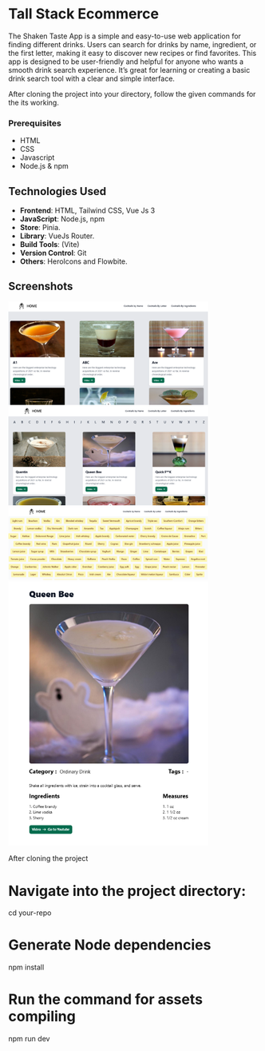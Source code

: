 # Tall Stack Ecommerce

The Shaken Taste App is a simple and easy-to-use web application for finding different drinks. Users can search for drinks by name, ingredient, or the first letter, making it easy to discover new recipes or find favorites. This app is designed to be user-friendly and helpful for anyone who wants a smooth drink search experience. It’s great for learning or creating a basic drink search tool with a clear and simple interface.

After cloning the project into your directory, follow the given commands for the its working.


### Prerequisites
- HTML
- CSS
- Javascript
- Node.js & npm


## Technologies Used

- **Frontend**: HTML, Tailwind CSS, Vue Js 3
- **JavaScript**: Node.js, npm
- **Store**: Pinia.
- **Library**: VueJs Router.
- **Build Tools**: (Vite)
- **Version Control**: Git
- **Others**: HeroIcons and Flowbite.


## Screenshots

<img src="./images/landing-page.png" alt="App Screenshot" width="400" height="auto" />

<br />

<img src="./images/search-using-letter.png" alt="App Screenshot" width="400" height="auto" />
<br />

<img src="./images/search-using-ingredients.png" alt="App Screenshot" width="400" height="auto" />
<br />

<img src="./images/drink-details.png" alt="App Screenshot" width="400" height="auto" />

After cloning the project

# Navigate into the project directory:
cd your-repo


# Generate Node dependencies
npm install


# Run the command for assets compiling
npm run dev

